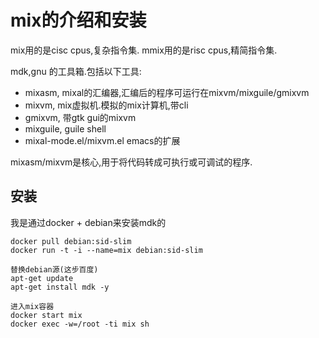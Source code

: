 # mix的介绍和安装

mix用的是cisc cpus,复杂指令集.
mmix用的是risc cpus,精简指令集.

mdk,gnu 的工具箱.包括以下工具:

- mixasm, mixal的汇编器,汇编后的程序可运行在mixvm/mixguile/gmixvm
- mixvm, mix虚拟机.模拟的mix计算机,带cli
- gmixvm, 带gtk gui的mixvm
- mixguile, guile shell
- mixal-mode.el/mixvm.el emacs的扩展

mixasm/mixvm是核心,用于将代码转成可执行或可调试的程序.

## 安装

我是通过docker + debian来安装mdk的

    docker pull debian:sid-slim
    docker run -t -i --name=mix debian:sid-slim

    替换debian源(这步百度)
    apt-get update
    apt-get install mdk -y

    进入mix容器
    docker start mix
    docker exec -w=/root -ti mix sh
